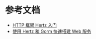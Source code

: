 # 参考文档



- [HTTP 框架 Hertz 入门](https://blog.csdn.net/weixin_57209831/article/details/128896875)
- [使用 Hertz 和 Gorm 快速搭建 Web 服务](https://juejin.cn/post/7179915294658265146)